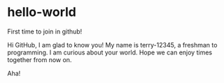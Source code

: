# hello-world
First time to join in github!

Hi GitHub,
I am glad to know you!
My name is terry-12345, a freshman to programming.
I am curious about your world. Hope we can enjoy times together from now on.

Aha!
